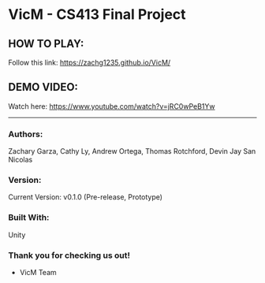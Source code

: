 # VicM - CS413 Final Project   

## HOW TO PLAY:  
Follow this link: https://zachg1235.github.io/VicM/  

## DEMO VIDEO:  
Watch here: https://www.youtube.com/watch?v=jRC0wPeB1Yw  

---

### Authors:  
Zachary Garza, Cathy Ly, Andrew Ortega, Thomas Rotchford, Devin Jay San Nicolas  

### Version: 
Current Version: v0.1.0 (Pre-release, Prototype)  

### Built With:  
Unity

### Thank you for checking us out!
- VicM Team
